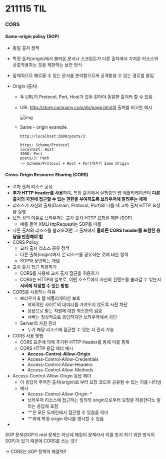 # 211115 TIL



### CORS

#### Same-origin policy (SOP)

- 동일 출처 정책

- 특정 출처(origin)에서 불러온 문서나 스크립트가 다른 출처에서 가져온 리소스와 상호작용하는 것을 제한하는 보안 방식

- 잠재적으로 해로울 수 있는 문서를 분리함으로써 공격받을 수 있는 경로를 줄임

- Origin (출처)

  - 두 URL의 Protocol, Port, Host가 모두 같아야 동일한 출처라 할 수 있음

  - URL http://store.company.com/dir/page.html의 출처를 비교한 예시

    ![img](exam.png)

  - Same - origin example

    ```
    http://localhost:3000/posts/3
    
    https: Scheme/Protocol
    localhost: Host
    3000: Port
    posts/3: Path
    -> Scheme/Protocol + Host + Port까지가 Same Origin
    ```



#### Cross-Origin Resource Sharing (CORS)

- 교차 출처 리소스 공유
- **추가 HTTP header를 사용**하여, 특정 출처에서 실행중인 웹 애플리케이션이 **다른 출처의 자원에 접근할 수 있는 권한을 부여하도록 브라우저에 알려주는 체제**
- 리소스가 자신의 출처(Domain, Protocol, Port)와 다를 때 교차 출처 HTTP 요청을 실행
- 보안 상의 이유로 브라우저는 교차 출처 HTTP 요청을 제한 (SOP)
  - 예를 들어 XMLHttpRequest는 SOP를 따름
- 다른 출처의 리소스를 불러오려면 그 출처에서 **올바른 CORS header를 포함한 응답을 반환해야 함**
- CORS Policy
  - 교차 출처 리소스 공유 정책
  - 다른 출처(origin)에서 온 리소스를 공유하는 것에 대한 정책
  - SOP와 상반되는 개념
- 교차 출처 접근 허용하기
  - CORS를 사용해 교차 출처 접근을 허용하기
  - CORS는 HTTP의 일부로, 어떤 호스트에서 자신의 컨텐츠를 불러갈 수 있는지 **서버에 지정할 수 있는 방법**
- CORS를 사용하는 이유
  - 브라우저 & 웹 애플리케이션 보호
    - 악의적인 사이트의 데이터를 가져오지 않도록 사전 차단
    - 응답으로 받는 자원에 대한 최소한의 검증
    - 서버는 정상적으로 응답하지만 브라우저에서 차단
  - Server의 자원 관리
    - 누가 해당 리소스에 접근할 수 있는 지 관리 가능
- CORS 사용 방법
  - CORS 표준에 의해 추가된 HTTP Header를 통해 이를 통제
  - CORS HTTP 응답 헤더 예시
    - **Access-Control-Allow-Origin**
    - Access-Control-Allow-Credentials
    - Access-Control-Allow-Headers
    - Access-Control-Allow-Methods
- Access-Control-Allow-Origin 응답 헤더
  - 이 응답이 주어진 출처(origin)로 부터 요청 코드와 공유될 수 있는 지를 나타냄
  - 예시
    - Access-Control-Allow-Origin: *
    - 브라우저 리소스에 접근하는 임의의 origin으로부터 요청을 허용한다노 알리는 응답에 포함
    - '*'은 모든 도메인에서 접근할 수 있음을 의미
    - '*'외에 특정 origin 하나를 명시할 수 있음
- 

SOP 문제(SOP가 real 문제는 아닌데 해킹이 문제라서 이를 방지 하기 위한 방식이 SOP)가 있기 때문에 CORS를 쓰는 것!!

-> CORS는 SOP 정책의 해결책!!

